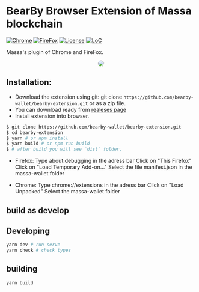 # BearBy Browser Extension of Massa blockchain

[![Chrome](https://img.shields.io/chrome-web-store/v/papngmkmknnmfhabbckobgfpihpdgplk)](https://chrome.google.com/webstore/detail/bearby/papngmkmknnmfhabbckobgfpihpdgplk?utm_source=chrome-ntp-icon)
[![FireFox](https://img.shields.io/amo/v/bearby)](https://addons.mozilla.org/en-GB/firefox/addon/bearby/)
[![License](https://img.shields.io/badge/License-MIT-blue.svg)](https://github.com/Zilliqa/scilla/blob/master/LICENSE)
[![LoC](https://tokei.rs/b1/github/zilpay/zil-pay?category=lines)](https://github.com/bearby-wallet/bearby-extension)

Massa's plugin of Chrome and FireFox.

<p align="center">
  <a href="https://beabry.io"><img style="border-radius: 16px;" src="https://github.com/bearby-wallet/bearby-extension/blob/master/preview.png"></a>
</p>

## Installation:
 
* Download the extension using git: git clone `https://github.com/bearby-wallet/bearby-extension.git` or as a zip file.
* You can download ready from [realeses page](https://github.com/bearby-wallet/bearby-extension/releases)
* Install extension into browser.

```bash
$ git clone https://github.com/bearby-wallet/bearby-extension.git
$ cd bearby-extension
$ yarn # or npm install
$ yarn build # or npm run build
$ # after build you will see `dist` folder.
```

 - Firefox:
    Type about:debugging in the adress bar
    Click on "This Firefox"
    Click on "Load Temporary Add-on..."
    Select the file manifest.json in the massa-wallet folder

 - Chrome:
    Type chrome://extensions in the adress bar
    Click on "Load Unpacked"
    Select the massa-wallet folder

## build as develop

## Developing
```bash
yarn dev # run serve
yarn check # check types
```

## building
```bash
yarn build
```
